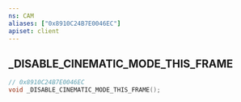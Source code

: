 ```yaml
---
ns: CAM
aliases: ["0x8910C24B7E0046EC"]
apiset: client
---
```

## _DISABLE_CINEMATIC_MODE_THIS_FRAME

```c
// 0x8910C24B7E0046EC
void _DISABLE_CINEMATIC_MODE_THIS_FRAME();
```